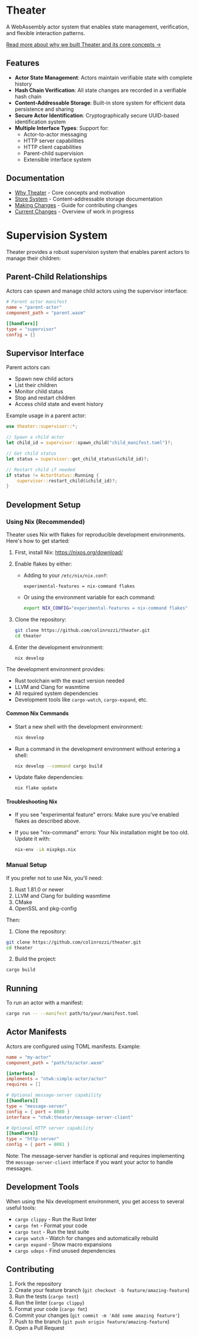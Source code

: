 # Theater

A WebAssembly actor system that enables state management, verification, and flexible interaction patterns.

[Read more about why we built Theater and its core concepts →](docs/why-theater.md)

## Features

- **Actor State Management**: Actors maintain verifiable state with complete history
- **Hash Chain Verification**: All state changes are recorded in a verifiable hash chain
- **Content-Addressable Storage**: Built-in store system for efficient data persistence and sharing
- **Secure Actor Identification**: Cryptographically secure UUID-based identification system
- **Multiple Interface Types**: Support for:
  - Actor-to-actor messaging
  - HTTP server capabilities
  - HTTP client capabilities
  - Parent-child supervision
  - Extensible interface system

## Documentation

- [Why Theater](docs/why-theater.md) - Core concepts and motivation
- [Store System](docs/store/README.md) - Content-addressable storage documentation
- [Making Changes](docs/making-changes.md) - Guide for contributing changes
- [Current Changes](/changes/in-progress.md) - Overview of work in progress

# Supervision System

Theater provides a robust supervision system that enables parent actors to manage their children:

## Parent-Child Relationships

Actors can spawn and manage child actors using the supervisor interface:

```toml
# Parent actor manifest
name = "parent-actor"
component_path = "parent.wasm"

[[handlers]]
type = "supervisor"
config = {}
```

## Supervisor Interface

Parent actors can:
- Spawn new child actors
- List their children
- Monitor child status
- Stop and restart children
- Access child state and event history

Example usage in a parent actor:

```rust
use theater::supervisor::*;

// Spawn a child actor
let child_id = supervisor::spawn_child("child_manifest.toml")?;

// Get child status
let status = supervisor::get_child_status(&child_id)?;

// Restart child if needed
if status != ActorStatus::Running {
    supervisor::restart_child(&child_id)?;
}
```

## Development Setup

### Using Nix (Recommended)

Theater uses Nix with flakes for reproducible development environments. Here's how to get started:

1. First, install Nix:
https://nixos.org/download/

2. Enable flakes by either:
   - Adding to your `/etc/nix/nix.conf`:
     ```
     experimental-features = nix-command flakes
     ```
   - Or using the environment variable for each command:
     ```bash
     export NIX_CONFIG="experimental-features = nix-command flakes"
     ```

3. Clone the repository:
   ```bash
   git clone https://github.com/colinrozzi/theater.git
   cd theater
   ```

4. Enter the development environment:
   ```bash
   nix develop
   ```

The development environment provides:
- Rust toolchain with the exact version needed
- LLVM and Clang for wasmtime
- All required system dependencies
- Development tools like `cargo-watch`, `cargo-expand`, etc.

#### Common Nix Commands

- Start a new shell with the development environment:
  ```bash
  nix develop
  ```

- Run a command in the development environment without entering a shell:
  ```bash
  nix develop --command cargo build
  ```

- Update flake dependencies:
  ```bash
  nix flake update
  ```

#### Troubleshooting Nix

- If you see "experimental feature" errors:
  Make sure you've enabled flakes as described above.

- If you see "nix-command" errors:
  Your Nix installation might be too old. Update it with:
  ```bash
  nix-env -iA nixpkgs.nix
  ```

### Manual Setup

If you prefer not to use Nix, you'll need:

1. Rust 1.81.0 or newer
2. LLVM and Clang for building wasmtime
3. CMake
4. OpenSSL and pkg-config

Then:

1. Clone the repository:
```bash
git clone https://github.com/colinrozzi/theater.git
cd theater
```

2. Build the project:
```bash
cargo build
```

## Running

To run an actor with a manifest:
```bash
cargo run -- --manifest path/to/your/manifest.toml
```

## Actor Manifests

Actors are configured using TOML manifests. Example:

```toml
name = "my-actor"
component_path = "path/to/actor.wasm"

[interface]
implements = "ntwk:simple-actor/actor"
requires = []

# Optional message-server capability
[[handlers]]
type = "message-server"
config = { port = 8080 }
interface = "ntwk:theater/message-server-client"

# Optional HTTP server capability
[[handlers]]
type = "http-server"
config = { port = 8081 }
```

Note: The message-server handler is optional and requires implementing the `message-server-client` interface if you want your actor to handle messages.

## Development Tools

When using the Nix development environment, you get access to several useful tools:

- `cargo clippy` - Run the Rust linter
- `cargo fmt` - Format your code
- `cargo test` - Run the test suite
- `cargo watch` - Watch for changes and automatically rebuild
- `cargo expand` - Show macro expansions
- `cargo udeps` - Find unused dependencies

## Contributing

1. Fork the repository
2. Create your feature branch (`git checkout -b feature/amazing-feature`)
3. Run the tests (`cargo test`)
4. Run the linter (`cargo clippy`)
5. Format your code (`cargo fmt`)
6. Commit your changes (`git commit -m 'Add some amazing feature'`)
7. Push to the branch (`git push origin feature/amazing-feature`)
8. Open a Pull Request
